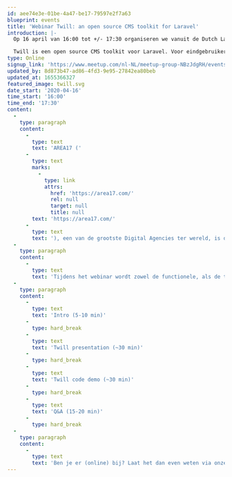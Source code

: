 ```yaml
---
id: aee74e3e-01be-4a47-be17-79597e2f7a63
blueprint: events
title: 'Webinar Twill: an open source CMS toolkit for Laravel'
introduction: |-
  Op 16 april van 16:00 tot +/- 17:30 organiseren we vanuit de Dutch Laravel Foundation een webinar over Twill (https://twill.io/).

  Twill is een open source CMS toolkit voor Laravel. Voor eindgebruikers is er een intuïtieve GUI met alle moderne features die je van een CMS mag verwachten en voor developers zijn er enorm veel mogelijkheden om het CMS te customizen naar je eigen wensen.
type: Online
signup_link: 'https://www.meetup.com/nl-NL/meetup-group-NBzJdgRH/events/269886294/'
updated_by: 8d873b47-ad86-4fd3-9e95-27842ea80beb
updated_at: 1655366327
featured_image: twill.svg
date_start: '2020-04-16'
time_start: '16:00'
time_end: '17:30'
content:
  -
    type: paragraph
    content:
      -
        type: text
        text: 'AREA17 ('
      -
        type: text
        marks:
          -
            type: link
            attrs:
              href: 'https://area17.com/'
              rel: null
              target: null
              title: null
        text: 'https://area17.com/'
      -
        type: text
        text: '), een van de grootste Digital Agencies ter wereld, is de initiatiefnemer achter Twill en zij zullen dan ook speciaal voor de DLF dit webinar verzorgen.'
  -
    type: paragraph
    content:
      -
        type: text
        text: 'Tijdens het webinar wordt zowel de functionele, als de technische kant van Twill besproken. Ook is er ruimte voor een Q&A met de mensen achter Twill. Het programma is als volgt:'
  -
    type: paragraph
    content:
      -
        type: text
        text: 'Intro (5-10 min)'
      -
        type: hard_break
      -
        type: text
        text: 'Twill presentation (~30 min)'
      -
        type: hard_break
      -
        type: text
        text: 'Twill code demo (~30 min)'
      -
        type: hard_break
      -
        type: text
        text: 'Q&A (15-20 min)'
      -
        type: hard_break
  -
    type: paragraph
    content:
      -
        type: text
        text: 'Ben je er (online) bij? Laat het dan even weten via onze meet-up, dan sturen we je t.z.t. de link. Tot de 16e!'
---
```

